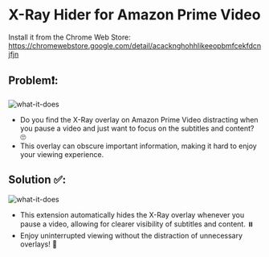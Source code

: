 # X-Ray Hider for Amazon Prime Video

Install it from the Chrome Web Store: https://chromewebstore.google.com/detail/acacknghohhlikeeopbmfcekfdcnjfjn

## Problem❗:

![what-it-does](/images/from.png)

- Do you find the X-Ray overlay on Amazon Prime Video distracting when you pause a video and just want to focus on the subtitles and content? 🙄
- This overlay can obscure important information, making it hard to enjoy your viewing experience.

## Solution ✅:

![what-it-does](/images/to.png)

- This extension automatically hides the X-Ray overlay whenever you pause a video, allowing for clearer visibility of subtitles and content. ⏸️
- Enjoy uninterrupted viewing without the distraction of unnecessary overlays! 🙌
